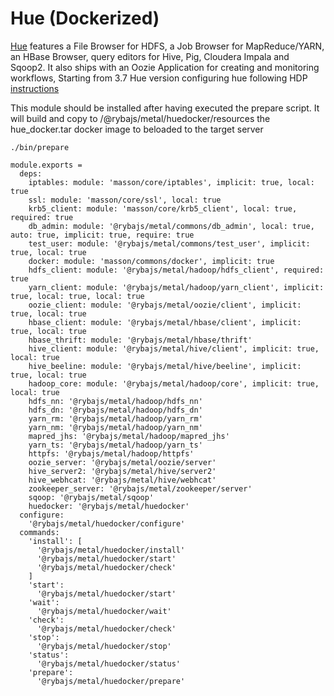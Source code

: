 
# Hue (Dockerized)

[Hue][home] features a File Browser for HDFS, a Job Browser for MapReduce/YARN,
an HBase Browser, query editors for Hive, Pig, Cloudera Impala and Sqoop2.
It also ships with an Oozie Application for creating and monitoring workflows,
Starting from 3.7 Hue version
configuring hue following HDP [instructions][hdp-2.3.2.0-hue]

This module should be installed after having executed the prepare script.
It will build and copy to /@rybajs/metal/huedocker/resources the hue_docker.tar docker image to
beloaded to the target server
```
./bin/prepare
```

    module.exports =
      deps:
        iptables: module: 'masson/core/iptables', implicit: true, local: true
        ssl: module: 'masson/core/ssl', local: true
        krb5_client: module: 'masson/core/krb5_client', local: true, required: true
        db_admin: module: '@rybajs/metal/commons/db_admin', local: true, auto: true, implicit: true, require: true
        test_user: module: '@rybajs/metal/commons/test_user', implicit: true, local: true
        docker: module: 'masson/commons/docker', implicit: true
        hdfs_client: module: '@rybajs/metal/hadoop/hdfs_client', required: true
        yarn_client: module: '@rybajs/metal/hadoop/yarn_client', implicit: true, local: true, local: true
        oozie_client: module: '@rybajs/metal/oozie/client', implicit: true, local: true
        hbase_client: module: '@rybajs/metal/hbase/client', implicit: true, local: true
        hbase_thrift: module: '@rybajs/metal/hbase/thrift'
        hive_client: module: '@rybajs/metal/hive/client', implicit: true, local: true
        hive_beeline: module: '@rybajs/metal/hive/beeline', implicit: true, local: true
        hadoop_core: module: '@rybajs/metal/hadoop/core', implicit: true, local: true
        hdfs_nn: '@rybajs/metal/hadoop/hdfs_nn'
        hdfs_dn: '@rybajs/metal/hadoop/hdfs_dn'
        yarn_rm: '@rybajs/metal/hadoop/yarn_rm'
        yarn_nm: '@rybajs/metal/hadoop/yarn_nm'
        mapred_jhs: '@rybajs/metal/hadoop/mapred_jhs'
        yarn_ts: '@rybajs/metal/hadoop/yarn_ts'
        httpfs: '@rybajs/metal/hadoop/httpfs'
        oozie_server: '@rybajs/metal/oozie/server'
        hive_server2: '@rybajs/metal/hive/server2'
        hive_webhcat: '@rybajs/metal/hive/webhcat'
        zookeeper_server: '@rybajs/metal/zookeeper/server'
        sqoop: '@rybajs/metal/sqoop'
        huedocker: '@rybajs/metal/huedocker'
      configure:
        '@rybajs/metal/huedocker/configure'
      commands:
        'install': [
          '@rybajs/metal/huedocker/install'
          '@rybajs/metal/huedocker/start'
          '@rybajs/metal/huedocker/check'
        ]
        'start':
          '@rybajs/metal/huedocker/start'
        'wait':
          '@rybajs/metal/huedocker/wait'
        'check':
          '@rybajs/metal/huedocker/check'
        'stop':
          '@rybajs/metal/huedocker/stop'
        'status':
          '@rybajs/metal/huedocker/status'
        'prepare':
          '@rybajs/metal/huedocker/prepare'


[home]: http://gethue.com
[hdp-2.3.2.0-hue]:(http://docs.hortonworks.com/HDPDocuments/HDP2/HDP-2.3.2/bk_installing_manually_book/content/prerequisites_hue.html)
